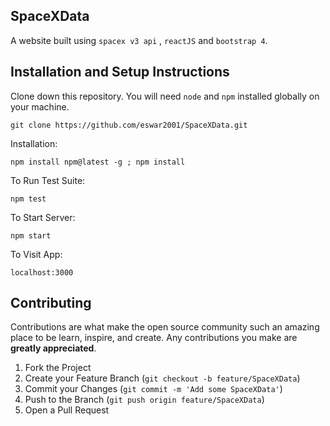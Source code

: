 
## SpaceXData  
A website built using `spacex v3 api` , `reactJS` and `bootstrap 4`.

## Installation and Setup Instructions

Clone down this repository. You will need `node` and `npm` installed globally on your machine.  

`git clone https://github.com/eswar2001/SpaceXData.git`

Installation:

`npm install npm@latest -g ; npm install`  

To Run Test Suite:  

`npm test`  

To Start Server:

`npm start`  

To Visit App:

`localhost:3000`  

## Contributing

Contributions are what make the open source community such an amazing place to be learn, inspire, and create. Any contributions you make are **greatly appreciated**.

1. Fork the Project
2. Create your Feature Branch (`git checkout -b feature/SpaceXData`)
3. Commit your Changes (`git commit -m 'Add some SpaceXData'`)
4. Push to the Branch (`git push origin feature/SpaceXData`)
5. Open a Pull Request
